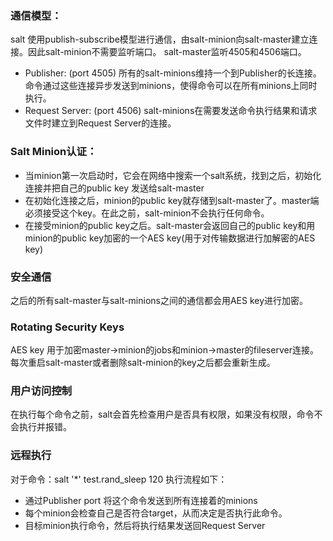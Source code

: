 ### 通信模型：
salt 使用publish-subscribe模型进行通信，由salt-minion向salt-master建立连接。因此salt-minion不需要监听端口。
salt-master监听4505和4506端口。
* Publisher: (port 4505) 所有的salt-minions维持一个到Publisher的长连接。命令通过这些连接异步发送到minions，使得命令可以在所有minions上同时执行。
* Request Server: (port 4506) salt-minions在需要发送命令执行结果和请求文件时建立到Request Server的连接。

### Salt Minion认证：
* 当minion第一次启动时，它会在网络中搜索一个salt系统，找到之后，初始化连接并把自己的public key 发送给salt-master
* 在初始化连接之后，minion的public key就存储到salt-master了。master端必须接受这个key。在此之前，salt-minion不会执行任何命令。
* 在接受minion的public key之后。salt-master会返回自己的public key和用minion的public key加密的一个AES key(用于对传输数据进行加解密的AES key)

### 安全通信
之后的所有salt-master与salt-minions之间的通信都会用AES key进行加密。

### Rotating Security Keys
AES key 用于加密master->minion的jobs和minion->master的fileserver连接。每次重启salt-master或者删除salt-minion的key之后都会重新生成。

### 用户访问控制
在执行每个命令之前，salt会首先检查用户是否具有权限，如果没有权限，命令不会执行并报错。

### 远程执行
对于命令：salt '*' test.rand_sleep 120 执行流程如下：
* 通过Publisher port 将这个命令发送到所有连接着的minions
* 每个minion会检查自己是否符合target，从而决定是否执行此命令。
* 目标minion执行命令，然后将执行结果发送回Request Server

